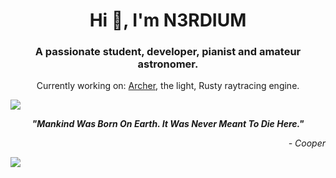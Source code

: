 <h1 align="center">Hi 👋, I'm N3RDIUM</h1>
<h3 align="center">A passionate student, developer, pianist and amateur astronomer.</h3>
<p align="center">Currently working on: <a href="https://github.com/n3rdium/archer">Archer</a>, the light, Rusty raytracing engine.</p>

<img src="https://user-images.githubusercontent.com/73097560/115834477-dbab4500-a447-11eb-908a-139a6edaec5c.gif" />
<p align="center"><strong><i>"Mankind Was Born On Earth. It Was Never Meant To Die Here."</i></strong></p>
<p align="right"><i>- Cooper</i></p>
<img src="https://user-images.githubusercontent.com/73097560/115834477-dbab4500-a447-11eb-908a-139a6edaec5c.gif" />
